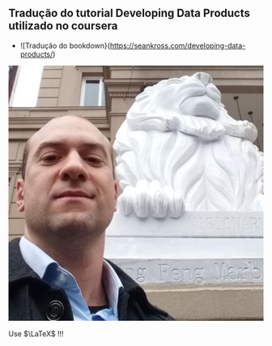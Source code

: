 ## Tradução do tutorial Developing Data Products utilizado no coursera

- ![Tradução do bookdown}(https://seankross.com/developing-data-products/)

![](me.jpg)

Use $\LaTeX$ !!!
